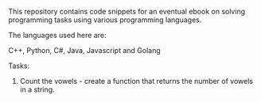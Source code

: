 This repository contains code snippets for an eventual ebook on solving programming tasks
using various programming languages.

The languages used here are:

C++, Python, C#, Java, Javascript and Golang

Tasks:

1. Count the vowels - create a function that returns the number of vowels in a string.

